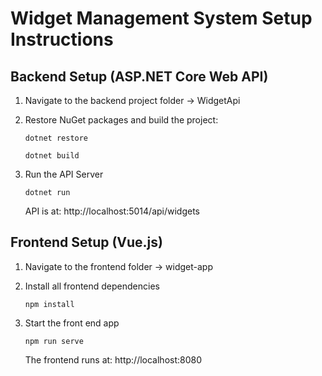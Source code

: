 # Widget Management System Setup Instructions

## Backend Setup (ASP.NET Core Web API)

1. Navigate to the backend project folder -> WidgetApi

2. Restore NuGet packages and build the project:

    ```dotnet restore```
   
    ```dotnet build```

4. Run the API Server

    ```dotnet run```

    API is at:
        http://localhost:5014/api/widgets

## Frontend Setup (Vue.js)

1. Navigate to the frontend folder -> widget-app

2. Install all frontend dependencies

    ```npm install```

3. Start the front end app

    ```npm run serve```

    The frontend runs at:
        http://localhost:8080
